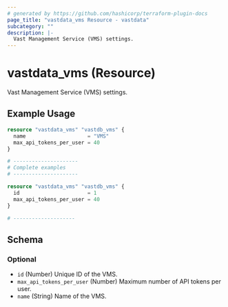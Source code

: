 ```yaml
---
# generated by https://github.com/hashicorp/terraform-plugin-docs
page_title: "vastdata_vms Resource - vastdata"
subcategory: ""
description: |-
  Vast Management Service (VMS) settings.
---
```


# vastdata_vms (Resource)

Vast Management Service (VMS) settings.

## Example Usage

```terraform
resource "vastdata_vms" "vastdb_vms" {
  name                    = "VMS"
  max_api_tokens_per_user = 40
}

# ---------------------
# Complete examples
# ---------------------

resource "vastdata_vms" "vastdb_vms" {
  id                      = 1
  max_api_tokens_per_user = 40
}

# --------------------
```

<!-- schema generated by tfplugindocs -->
## Schema

### Optional

- `id` (Number) Unique ID of the VMS.
- `max_api_tokens_per_user` (Number) Maximum number of API tokens per user.
- `name` (String) Name of the VMS.

